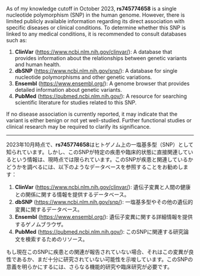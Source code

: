 As of my knowledge cutoff in October 2023, **rs745774658** is a single nucleotide polymorphism (SNP) in the human genome. However, there is limited publicly available information regarding its direct association with specific diseases or clinical conditions. To determine whether this SNP is linked to any medical conditions, it is recommended to consult databases such as:

1. **ClinVar** (https://www.ncbi.nlm.nih.gov/clinvar/): A database that provides information about the relationships between genetic variants and human health.
2. **dbSNP** (https://www.ncbi.nlm.nih.gov/snp/): A database for single nucleotide polymorphisms and other genetic variations.
3. **Ensembl** (https://www.ensembl.org/): A genome browser that provides detailed information about genetic variants.
4. **PubMed** (https://pubmed.ncbi.nlm.nih.gov/): A resource for searching scientific literature for studies related to this SNP.

If no disease association is currently reported, it may indicate that the variant is either benign or not yet well-studied. Further functional studies or clinical research may be required to clarify its significance.

---

2023年10月時点で、**rs745774658**はヒトゲノム上の一塩基多型（SNP）として知られています。しかし、このSNPが特定の疾患や臨床的状態に直接関連しているという情報は、現時点では限られています。このSNPが疾患と関連しているかどうかを調べるには、以下のようなデータベースを参照することをお勧めします：

1. **ClinVar** (https://www.ncbi.nlm.nih.gov/clinvar/): 遺伝子変異と人間の健康との関係に関する情報を提供するデータベース。
2. **dbSNP** (https://www.ncbi.nlm.nih.gov/snp/): 一塩基多型やその他の遺伝的変異に関するデータベース。
3. **Ensembl** (https://www.ensembl.org/): 遺伝子変異に関する詳細情報を提供するゲノムブラウザ。
4. **PubMed** (https://pubmed.ncbi.nlm.nih.gov/): このSNPに関連する研究論文を検索するためのリソース。

もし現在このSNPに疾患との関連が報告されていない場合、それはこの変異が良性であるか、まだ十分に研究されていない可能性を示唆しています。このSNPの意義を明らかにするには、さらなる機能的研究や臨床研究が必要です。